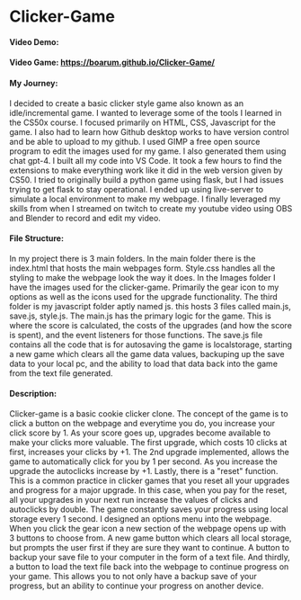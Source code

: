# Clicker-Game
#### Video Demo:  <URL HERE>
#### Video Game: https://boarum.github.io/Clicker-Game/

#### My Journey:
I decided to create a basic clicker style game also known as an idle/incremental game. I wanted to leverage some of the tools I learned in the CS50x course. 
I focused primarily on HTML, CSS, Javascript for the game. I also had to learn how Github desktop works to have version control and be able to upload to my github.
I used GIMP a free open source program to edit the images used for my game. I also generated them using chat gpt-4. I built all my code into VS Code.
It took a few hours to find the extensions to make everything work like it did in the web version given by CS50. I tried to originally build a python game using flask,
but I had issues trying to get flask to stay operational. I ended up using live-server to simulate a local environment to make my webpage. I finally leveraged my
skills from when I streamed on twitch to create my youtube video using OBS and Blender to record and edit my video.

#### File Structure:
In my project there is 3 main folders. In the main folder there is the index.html that hosts the main webpages form. Style.css handles all the styling to make the
webpage look the way it does. In the Images folder I have the images used for the clicker-game. Primarily the gear icon to my options as well as the icons used for
the upgrade functionality. The third folder is my javascript folder aptly named js. this hosts 3 files called main.js, save.js, style.js. The main.js has the primary
logic for the game. This is where the score is calculated, the costs of the upgrades (and how the score is spent), and the event listeners for those functions. The save.js
file contains all the code that is for autosaving the game is localstorage, starting a new game which clears all the game data values, backuping up the save data to your
local pc, and the ability to load that data back into the game from the text file generated.

#### Description:
Clicker-game is a basic cookie clicker clone. The concept of the game is to click a button on the webpage and everytime you do, you increase your click score by 1.
As your score goes up, upgrades become available to make your clicks more valuable. The first upgrade, which costs 10 clicks at first, increases your clicks by +1.
The 2nd upgrade implemented, allows the game to automatically click for you by 1 per second. As you increase the upgrade the autoclicks increase by +1. Lastly, there
is a "reset" function. This is a common practice in clicker games that you reset all your upgrades and progress for a major upgrade. In this case, when you pay for the
reset, all your upgrades in your next run increase the values of clicks and autoclicks by double. The game constantly saves your progress using local storage every 1 second.
I designed an options menu into the webpage. When you click the gear icon a new section of the webpage opens up with 3 buttons to choose from. A new game button which clears
all local storage, but prompts the user first if they are sure they want to continue. A button to backup your save file to your computer in the form of a text file. And thirdly,
a button to load the text file back into the webpage to continue progress on your game. This allows you to not only have a backup save of your progress, but an ability to
continue your progress on another device.
